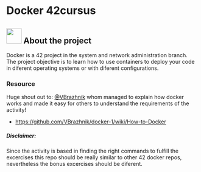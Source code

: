 #  Docker 42cursus

## <img src="https://www.docker.com/sites/default/files/d8/2019-07/vertical-logo-monochromatic.png"  width="40px"> About the project

Docker is a 42 project in the system and network administration branch. The project objective is to learn how to use containers to deploy your code in diferent operating systems or with diferent configurations. 
### Resource
Huge shout out to:
[@VBrazhnik](https://github.com/VBrazhnik)
whom managed to explain how docker works and made it easy for others to understand the requirements of the activity!
- https://github.com/VBrazhnik/docker-1/wiki/How-to-Docker
##### Disclaimer: 
Since the activity is based in finding the right commands to fulfill the excercises this repo should be really similar to other 42 docker repos, nevertheless the bonus excercises should be diferent.
